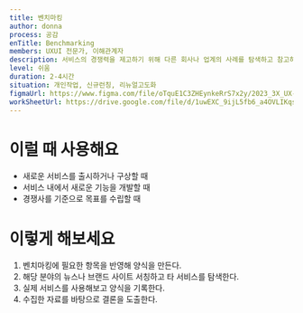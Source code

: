 ```yaml
---
title: 벤치마킹
author: donna
process: 공감
enTitle: Benchmarking
members: UXUI 전문가, 이해관계자
description: 서비스의 경쟁력을 제고하기 위해 다른 회사나 업계의 사례를 탐색하고 참고하는 기법으로 서비스의 방향성을 이끌어낼때 사용
level: 쉬움
duration: 2-4시간
situation: 개인작업, 신규런칭, 리뉴얼고도화
figmaUrl: https://www.figma.com/file/oTquE1C3ZHEynkeRrS7x2y/2023_3X_UX-Card_WorkSheet_Ver.3?node-id=11%3A86&t=S78VoafWiPUw20Ek-1
workSheetUrl: https://drive.google.com/file/d/1uwEXC_9ijL5fb6_a4OVLIKqs1CLBv-Ni/view?usp=sharing
---
```

<!-- 프로세스별 보기: 공감, 설계, 프로토타입, 테스트 -->
<!--duration은 분단위로 숫자만 적어주세요-->
<!--level: 쉬움, 중간, 어려움-->
<!--개인작업, 신규런칭, 리뉴얼고도화-->

# 이럴 때 사용해요

- 새로운 서비스를 출시하거나 구상할 때 
- 서비스 내에서 새로운 기능을 개발할 때
- 경쟁사를 기준으로 목표를 수립할 때

# 이렇게 해보세요

1. 벤치마킹에 필요한 항목을 반영해 양식을 만든다.
2. 해당 분야의 뉴스나 브랜드 사이트 서칭하고 타 서비스를 탐색한다.
3. 실제 서비스를 사용해보고 양식을 기록한다.
4. 수집한 자료를 바탕으로 결론을 도출한다.

<!--
<iframe width="1044" height="587" src="https://www.youtube.com/embed/eUQFtpxet1k" frameborder="0" allow="accelerometer; autoplay; encrypted-media; gyroscope; picture-in-picture" allowfullscreen></iframe>
-->
